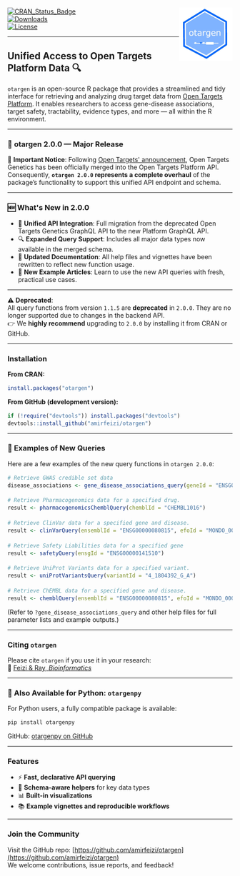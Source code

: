 
# <img src="man/figures/logo.jpg" align="right" width="120" />

[![CRAN_Status_Badge](https://www.r-pkg.org/badges/version/otargen?color=blue)](https://CRAN.R-project.org/package=otargen)  
[![Downloads](https://cranlogs.r-pkg.org/badges/grand-total/otargen?color=yellow)](https://CRAN.R-project.org/package=otargen)  
[![License](https://img.shields.io/badge/License-MIT-blue.svg?color=green)](https://opensource.org/licenses/MIT)

---

## Unified Access to Open Targets Platform Data 🔍  
`otargen` is an open-source R package that provides a streamlined and tidy interface for retrieving and analyzing drug target data from [Open Targets Platform](https://platform.opentargets.org). It enables researchers to access gene-disease associations, target safety, tractability, evidence types, and more — all within the R environment.

---

### :mega: **otargen 2.0.0 — Major Release**

🚨 **Important Notice**: Following [Open Targets' announcement](https://community.opentargets.org/t/open-targets-genetics-will-be-deprecated-on-9-july-2025/1796), Open Targets Genetics has been officially merged into the Open Targets Platform API. Consequently, **`otargen 2.0.0` represents a complete overhaul** of the package’s functionality to support this unified API endpoint and schema.

---

### 🆕 What's New in 2.0.0

- 🔁 **Unified API Integration**: Full migration from the deprecated Open Targets Genetics GraphQL API to the new Platform GraphQL API.
- 🔍 **Expanded Query Support**: Includes all major data types now available in the merged schema.
- 📘 **Updated Documentation**: All help files and vignettes have been rewritten to reflect new function usage.
- 📄 **New Example Articles**: Learn to use the new API queries with fresh, practical use cases.

---

⚠️ **Deprecated**:  
All query functions from version `1.1.5` are **deprecated** in `2.0.0`. They are no longer supported due to changes in the backend API.  
👉 We **highly recommend** upgrading to `2.0.0` by installing it from CRAN or GitHub.

---

### Installation

**From CRAN:**
```r
install.packages("otargen")
```

**From GitHub (development version):**
```r
if (!require("devtools")) install.packages("devtools")
devtools::install_github("amirfeizi/otargen")
```

---

### 🧪 Examples of New Queries

Here are a few examples of the new query functions in `otargen 2.0.0`:

```r
# Retrieve GWAS credible set data
disease_associations <- gene_disease_associations_query(geneId = "ENSG00000157764")

# Retrieve Pharmacogenomics data for a specified drug.
result <- pharmacogenomicsChemblQuery(chemblId = "CHEMBL1016")

# Retrieve ClinVar data for a specified gene and disease.
result <- clinVarQuery(ensemblId = "ENSG00000080815", efoId = "MONDO_0004975", size = 10)

# Retrieve Safety Liabilities data for a specified gene
result <- safetyQuery(ensgId = "ENSG00000141510")

# Retrieve UniProt Variants data for a specified variant.
result <- uniProtVariantsQuery(variantId = "4_1804392_G_A")

# Retrieve ChEMBL data for a specified gene and disease.
result <- chemblQuery(ensemblId = "ENSG00000080815", efoId = "MONDO_0004975", size = 10)
```

(Refer to `?gene_disease_associations_query` and other help files for full parameter lists and example outputs.)

---

### Citing `otargen`

Please cite `otargen` if you use it in your research:  
📄 [Feizi & Ray, *Bioinformatics*](https://doi.org/10.1093/bioinformatics/btad441)

---

### 🐍 Also Available for Python: `otargenpy`

For Python users, a fully compatible package is available:  
```bash
pip install otargenpy
```

GitHub: [otargenpy on GitHub](https://github.com/amirfeizi/otargenpy)

---

### Features

- ⚡ **Fast, declarative API querying**
- 🧭 **Schema-aware helpers** for key data types
- 📊 **Built-in visualizations**
- 📚 **Example vignettes and reproducible workflows**

---

### Join the Community

Visit the GitHub repo: [https://github.com/amirfeizi/otargen](https://github.com/amirfeizi/otargen)  
We welcome contributions, issue reports, and feedback!
